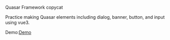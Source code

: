 Quasar Framework copycat

Practice making Quasar elements including dialog, banner, button, and input using vue3.

Demo:[Demo](https://superyngo.github.io/quasar_framework_copycat/)

